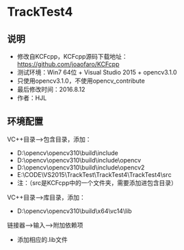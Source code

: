 ﻿# TrackTest4

说明
-----------

-   修改自KCFcpp，KCFcpp源码下载地址：https://github.com/joaofaro/KCFcpp
-   测试环境：Win7 64位 + Visual Studio 2015 + opencv3.1.0
-   只使用opencv3.1.0，不使用opencv_contribute
-   最后修改时间：2016.8.12
-   作者：HJL

环境配置
-----------
VC++目录-->包含目录，添加：
-   D:\opencv\opencv310\build\include
-   D:\opencv\opencv310\build\include\opencv
-   D:\opencv\opencv310\build\include\opencv2
-   E:\CODE\VS2015\TrackTest\TrackTest4\TrackTest4\src
-   注：（src是KCFcpp中的一个文件夹，需要添加进包含目录）

VC++目录-->库目录，添加：
-   D:\opencv\opencv310\build\x64\vc14\lib

链接器-->输入-->附加依赖项
-   添加相应的.lib文件


